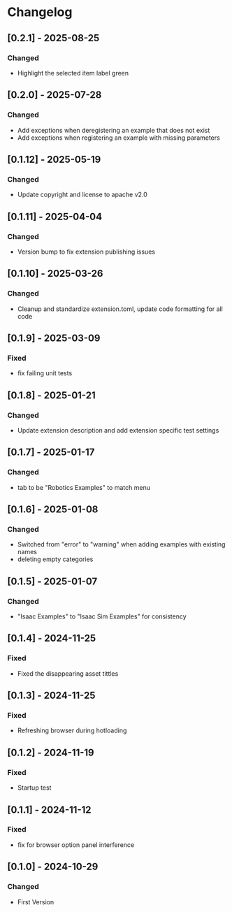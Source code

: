 # Changelog

## [0.2.1] - 2025-08-25
### Changed
- Highlight the selected item label green

## [0.2.0] - 2025-07-28
### Changed
- Add exceptions when deregistering an example that does not exist
- Add exceptions when registering an example with missing parameters

## [0.1.12] - 2025-05-19
### Changed
- Update copyright and license to apache v2.0

## [0.1.11] - 2025-04-04
### Changed
- Version bump to fix extension publishing issues

## [0.1.10] - 2025-03-26
### Changed
- Cleanup and standardize extension.toml, update code formatting for all code

## [0.1.9] - 2025-03-09
### Fixed
- fix failing unit tests

## [0.1.8] - 2025-01-21
### Changed
- Update extension description and add extension specific test settings

## [0.1.7] - 2025-01-17
### Changed
- tab to be "Robotics Examples" to match menu

## [0.1.6] - 2025-01-08
### Changed
- Switched from "error" to "warning" when adding examples with existing names
- deleting empty categories

## [0.1.5] - 2025-01-07
### Changed
- "Isaac Examples" to "Isaac Sim Examples" for consistency

## [0.1.4] - 2024-11-25
### Fixed
- Fixed the disappearing asset tittles

## [0.1.3] - 2024-11-25
### Fixed
- Refreshing browser during hotloading

## [0.1.2] - 2024-11-19
### Fixed
- Startup test

## [0.1.1] - 2024-11-12
### Fixed
- fix for browser option panel interference

## [0.1.0] - 2024-10-29
### Changed
- First Version
